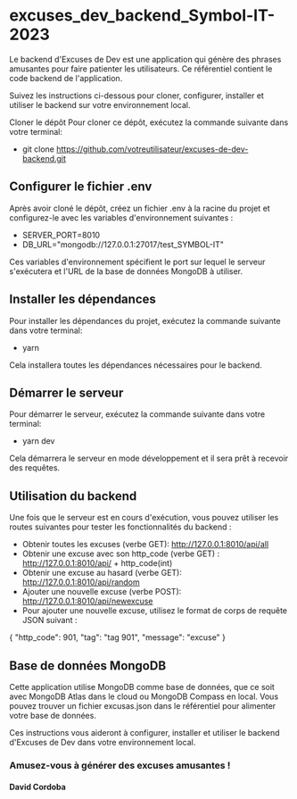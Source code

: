 # excuses_dev_backend_Symbol-IT-2023
Le backend d'Excuses de Dev est une application qui génère des phrases amusantes pour faire patienter les utilisateurs. 
Ce référentiel contient le code backend de l'application. 

Suivez les instructions ci-dessous pour cloner, configurer, installer et utiliser le backend sur votre environnement local.

Cloner le dépôt
Pour cloner ce dépôt, exécutez la commande suivante dans votre terminal:

- git clone https://github.com/votreutilisateur/excuses-de-dev-backend.git

## Configurer le fichier .env
Après avoir cloné le dépôt, créez un fichier .env à la racine du projet et configurez-le avec les variables d'environnement suivantes :

- SERVER_PORT=8010
- DB_URL="mongodb://127.0.0.1:27017/test_SYMBOL-IT"

Ces variables d'environnement spécifient le port sur lequel le serveur s'exécutera et l'URL de la base de données MongoDB à utiliser.

## Installer les dépendances
Pour installer les dépendances du projet, exécutez la commande suivante dans votre terminal:

- yarn

Cela installera toutes les dépendances nécessaires pour le backend.

## Démarrer le serveur
Pour démarrer le serveur, exécutez la commande suivante dans votre terminal:

- yarn dev


Cela démarrera le serveur en mode développement et il sera prêt à recevoir des requêtes.

## Utilisation du backend
Une fois que le serveur est en cours d'exécution, vous pouvez utiliser les routes suivantes pour tester les fonctionnalités du backend :

 - Obtenir toutes les excuses (verbe GET): http://127.0.0.1:8010/api/all
 - Obtenir une excuse avec son http_code (verbe GET) : http://127.0.0.1:8010/api/ + http_code(int)
 - Obtenir une excuse au hasard (verbe GET): http://127.0.0.1:8010/api/random
 - Ajouter une nouvelle excuse (verbe POST): http://127.0.0.1:8010/api/newexcuse
 - Pour ajouter une nouvelle excuse, utilisez le format de corps de requête JSON suivant :

{
  "http_code": 901,
  "tag": "tag 901",
  "message": "excuse"
}

## Base de données MongoDB
Cette application utilise MongoDB comme base de données, que ce soit avec MongoDB Atlas dans le cloud ou MongoDB Compass en local. 
Vous pouvez trouver un fichier excusas.json dans le référentiel pour alimenter votre base de données.


Ces instructions vous aideront à configurer, installer et utiliser le backend d'Excuses de Dev dans votre environnement local. 



### Amusez-vous à générer des excuses amusantes !


#### David Cordoba





